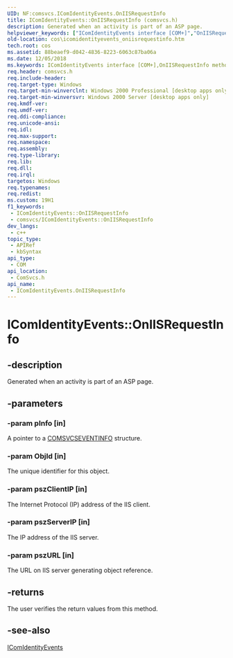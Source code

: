 ```yaml
---
UID: NF:comsvcs.IComIdentityEvents.OnIISRequestInfo
title: IComIdentityEvents::OnIISRequestInfo (comsvcs.h)
description: Generated when an activity is part of an ASP page.
helpviewer_keywords: ["IComIdentityEvents interface [COM+]","OnIISRequestInfo method","IComIdentityEvents.OnIISRequestInfo","IComIdentityEvents::OnIISRequestInfo","OnIISRequestInfo","OnIISRequestInfo method [COM+]","OnIISRequestInfo method [COM+]","IComIdentityEvents interface","_dtc_IComIdentityEvents_OnIISRequestInfo","comsvcs/IComIdentityEvents::OnIISRequestInfo","cos.icomidentityevents_oniisrequestinfo"]
old-location: cos\icomidentityevents_oniisrequestinfo.htm
tech.root: cos
ms.assetid: 88beaef9-d042-4836-8223-6063c87ba06a
ms.date: 12/05/2018
ms.keywords: IComIdentityEvents interface [COM+],OnIISRequestInfo method, IComIdentityEvents.OnIISRequestInfo, IComIdentityEvents::OnIISRequestInfo, OnIISRequestInfo, OnIISRequestInfo method [COM+], OnIISRequestInfo method [COM+],IComIdentityEvents interface, _dtc_IComIdentityEvents_OnIISRequestInfo, comsvcs/IComIdentityEvents::OnIISRequestInfo, cos.icomidentityevents_oniisrequestinfo
req.header: comsvcs.h
req.include-header: 
req.target-type: Windows
req.target-min-winverclnt: Windows 2000 Professional [desktop apps only]
req.target-min-winversvr: Windows 2000 Server [desktop apps only]
req.kmdf-ver: 
req.umdf-ver: 
req.ddi-compliance: 
req.unicode-ansi: 
req.idl: 
req.max-support: 
req.namespace: 
req.assembly: 
req.type-library: 
req.lib: 
req.dll: 
req.irql: 
targetos: Windows
req.typenames: 
req.redist: 
ms.custom: 19H1
f1_keywords:
 - IComIdentityEvents::OnIISRequestInfo
 - comsvcs/IComIdentityEvents::OnIISRequestInfo
dev_langs:
 - c++
topic_type:
 - APIRef
 - kbSyntax
api_type:
 - COM
api_location:
 - ComSvcs.h
api_name:
 - IComIdentityEvents.OnIISRequestInfo
---
```


# IComIdentityEvents::OnIISRequestInfo


## -description

Generated when an activity is part of an ASP page.

## -parameters

### -param pInfo [in]

A pointer to a <a href="/windows/win32/api/comsvcs/ns-comsvcs-comsvcseventinfo">COMSVCSEVENTINFO</a> structure.

### -param ObjId [in]

The unique identifier for this object.

### -param pszClientIP [in]

The Internet Protocol (IP) address of the IIS client.

### -param pszServerIP [in]

The IP address of the IIS server.

### -param pszURL [in]

The URL on IIS server generating object reference.

## -returns

The user verifies the return values from this method.

## -see-also

<a href="https://docs.microsoft.com/windows/desktop/api/comsvcs/nn-comsvcs-icomidentityevents">IComIdentityEvents</a>

